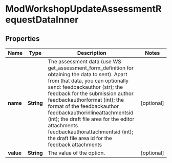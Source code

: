 

# ModWorkshopUpdateAssessmentRequestDataInner


## Properties

| Name | Type | Description | Notes |
|------------ | ------------- | ------------- | -------------|
|**name** | **String** | The assessment data (use WS get_assessment_form_definition for obtaining the data to sent).                                 Apart from that data, you can optionally send:                                 feedbackauthor (str); the feedback for the submission author                                 feedbackauthorformat (int); the format of the feedbackauthor                                 feedbackauthorinlineattachmentsid (int); the draft file area for the editor attachments                                 feedbackauthorattachmentsid (int); the draft file area id for the feedback attachments |  [optional] |
|**value** | **String** | The value of the option. |  [optional] |



